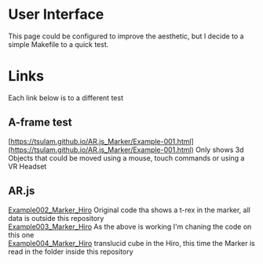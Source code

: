 # User Interface
This page could be configured to improve the aesthetic, but I decide to a simple Makefile to a quick test.

# Links
Each link below is to a different test
## A-frame test
[https://tsulam.github.io/AR.js_Marker/Example-001.html](https://tsulam.github.io/AR.js_Marker/Example-001.html) Only shows 3d Objects that could be moved using a mouse, touch commands or using a VR Headset

## AR.js
[Example002_Marker_Hiro](https://tsulam.github.io/AR.js_Marker/Example002_Marker_Hiro "I preferred to hide the whole text of the link") Original code tha shows a t-rex in the marker, all data is outside this repository  
[Example003_Marker_Hiro](https://tsulam.github.io/AR.js_Marker/Example003_Marker_Hiro) As the above is working I'm chaning the code on this one  
[Example004_Marker_Hiro](https://tsulam.github.io/AR.js_Marker/Example004_Marker_Hiro "Example004_Marker_Hiro") translucid cube in the Hiro, this time the Marker is read in the folder inside this repository
